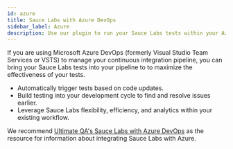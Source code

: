 ```yaml
---
id: azure
title: Sauce Labs with Azure DevOps
sidebar_label: Azure
description: Use our plugin to run your Sauce Labs tests within your Azure DevOps pipeline.
---
```



If you are using Microsoft Azure DevOps (formerly Visual Studio Team Services or VSTS) to manage your continuous integration pipeline, you can bring your Sauce Labs tests into your pipeline to to maximize the effectiveness of your tests.

- Automatically trigger tests based on code updates.
- Build testing into your development cycle to find and resolve issues earlier.
- Leverage Sauce Labs flexibility, efficiency, and analytics within your existing workflow.   

We recommend [Ultimate QA's Sauce Labs with Azure DevOps](https://ultimateqa.com/tfs-vsts-and-azure-devops/#Sauce_Labs_with_Azure_DevOps) as the resource for information about integrating Sauce Labs with Azure.
